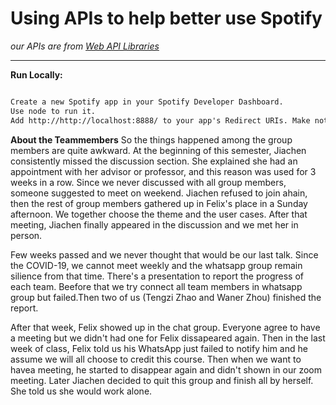 # Using APIs to help better use Spotify

_our APIs are from [Web API Libraries](https://developer.spotify.com/documentation/web-api/libraries/#libraries)_

------


**Run Locally:**

```markdown

Create a new Spotify app in your Spotify Developer Dashboard.
Use node to run it.
Add http://http://localhost:8888/ to your app's Redirect URIs. Make note to save your Client ID and Client Secret.


```

**About the Teammembers**
So the things happened among the group members are quite awkward. At the beginning of this semester, Jiachen consistently missed the discussion section. She explained she had an appointment with her advisor or professor, and this reason was used for 3 weeks in a row. Since we never discussed with all group members, someone suggested to meet on weekend. Jiachen refused to join ahain, then the rest of group members gathered up in Felix's place in a Sunday afternoon. We together choose the theme and the user cases. After that meeting, Jiachen finally appeared in the discussion and we met her in person.

Few weeks passed and we never thought that would be our last talk. Since the COVID-19, we cannot meet weekly and the whatsapp group remain silience from that time. There's a presentation to report the progress of each team. Beefore that we try connect all team members in whatsapp group but failed.Then two of us (Tengzi Zhao and Waner Zhou) finished the report. 

After that week, Felix showed up in the chat group. Everyone agree to have a meeting but we didn't had one for Felix dissapeared again. Then in the last week of class, Felix told us his WhatsApp just failed to notify him and he assume we will all choose to credit this course. Then when we want to havea meeting, he started to disappear again and didn't shown in our zoom meeting. Later Jiachen decided to quit this group and finish all by herself. She told us she would work alone.

